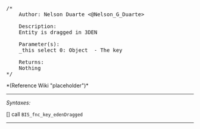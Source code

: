 <pre>/*
	Author: Nelson Duarte <@Nelson_G_Duarte>

	Description:
	Entity is dragged in 3DEN

	Parameter(s):
	_this select 0: Object	- The key

	Returns:
	Nothing
*/</pre>*(Reference Wiki "placeholder")*<!-- Remove this after fill-in -->


---
*Syntaxes:*

[] call `BIS_fnc_key_edenDragged`

---

